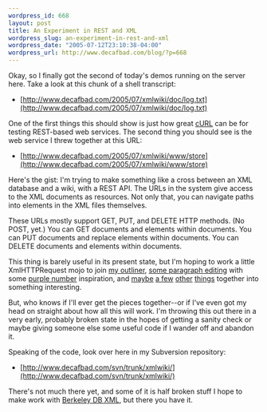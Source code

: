 ```yaml
--- 
wordpress_id: 668
layout: post
title: An Experiment in REST and XML
wordpress_slug: an-experiment-in-rest-and-xml
wordpress_date: "2005-07-12T23:10:38-04:00"
wordpress_url: http://www.decafbad.com/blog/?p=668
---
```

Okay, so I finally got the second of today's demos running on the server here.  Take a look at this chunk of a shell transcript:

* [http://www.decafbad.com/2005/07/xmlwiki/doc/log.txt](http://www.decafbad.com/2005/07/xmlwiki/doc/log.txt)

One of the first things this should show is just how great [cURL][curl] can be for testing REST-based web services.  The second thing you should see is the web service I threw together at this URL:

* [http://www.decafbad.com/2005/07/xmlwiki/www/store](http://www.decafbad.com/2005/07/xmlwiki/www/store)

Here's the gist: I'm trying to make something like a cross between an XML database and a wiki, with a REST API.  The URLs in the system give access to the XML documents as resources.  Not only that, you can navigate paths into elements in the XML files themselves.  

These URLs mostly support GET, PUT, and DELETE HTTP methods.  (No POST, yet.)  You can GET documents and elements within documents.  You can PUT documents and replace elements within documents.  You can DELETE documents and elements within documents.

This thing is barely useful in its present state, but I'm hoping to work a little XmlHTTPRequest mojo to join [my outliner][outliner], [some paragraph editing][qmpara] with some [purple number][pn] inspiration, and [maybe][d0] [a few][da] [other][d1] [things][d2] together into something interesting.

But, who knows if I'll ever get the pieces together--or if I've even got my head on straight about how all this will work.  I'm throwing this out there in a very early, probably broken state in the hopes of getting a sanity check or maybe giving someone else some useful code if I wander off and abandon it.

Speaking of the code, look over here in my Subversion repository:

* [http://www.decafbad.com/svn/trunk/xmlwiki/](http://www.decafbad.com/svn/trunk/xmlwiki/)

There's not much there yet, and some of it is half broken stuff I hope to make work with [Berkeley DB XML][dbxml], but there you have it.

[pn]: http://www.eekim.com/software/purple/purple.html
[dbxml]: http://www.sleepycat.com/products/xml.shtml
[da]: http://www.decafbad.com/blog/2004/12/23/abook1
[d0]: http://www.decafbad.com/blog/2004/11/30/nextgenwebapps
[d1]: http://www.decafbad.com/blog/2005/07/02/css_treemaps
[d2]: http://www.decafbad.com/blog/2005/07/02/drag_the_boxes_stretch_the_lines
[qmpara]: http://www.quirksmode.org/dom/cms.html
[outliner]: http://www.decafbad.com/blog/2005/07/12/xoxo_outliner_experiment
[curl]: http://curl.haxx.se
